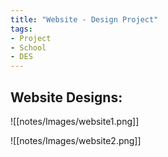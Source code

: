```yaml
---
title: "Website - Design Project"
tags:
- Project
- School
- DES
---
```


## Website Designs:
![[notes/Images/website1.png]]

![[notes/Images/website2.png]]